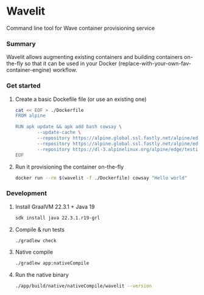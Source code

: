 # Wavelit 

Command line tool for Wave container provisioning service

### Summary 

Wavelit allows augmenting existing containers and building containers on-the-fly so
that it can be used in your Docker (replace-with-your-own-fav-container-engine) workflow.

### Get started

1. Create a basic Dockefile file (or use an existing one)
   
    ```bash
    cat << EOF > ./Dockerfile
    FROM alpine 

    RUN apk update && apk add bash cowsay \
            --update-cache \
            --repository https://alpine.global.ssl.fastly.net/alpine/edge/community \
            --repository https://alpine.global.ssl.fastly.net/alpine/edge/main \
            --repository https://dl-3.alpinelinux.org/alpine/edge/testing
    EOF
    ```

2. Run it provisioning the container on-the-fly


    ```bash
    docker run --rm $(wavelit -f ./Dockerfile) cowsay "Hello world"
    ```


### Development 

1. Install GraalVM 22.3.1 + Java 19 

    ```bash
    sdk install java 22.3.1.r19-grl
    ```

2. Compile & run tests 

    ```bash
    ./gradlew check
    ```

3. Native compile

    ```bash
    ./gradlew app:nativeCompile
    ```

4. Run the native binary 

    ```bash
    ./app/build/native/nativeCompile/wavelit --version
    ```
